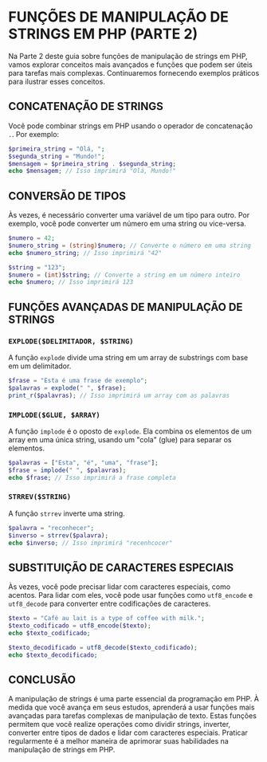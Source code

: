 # FUNÇÕES DE MANIPULAÇÃO DE STRINGS EM PHP (PARTE 2)

Na Parte 2 deste guia sobre funções de manipulação de strings em PHP, vamos explorar conceitos mais avançados e funções que podem ser úteis para tarefas mais complexas. Continuaremos fornecendo exemplos práticos para ilustrar esses conceitos.

## CONCATENAÇÃO DE STRINGS
Você pode combinar strings em PHP usando o operador de concatenação `.`. Por exemplo:

```php
$primeira_string = "Olá, ";
$segunda_string = "Mundo!";
$mensagem = $primeira_string . $segunda_string;
echo $mensagem; // Isso imprimirá "Olá, Mundo!"
```

## CONVERSÃO DE TIPOS
Às vezes, é necessário converter uma variável de um tipo para outro. Por exemplo, você pode converter um número em uma string ou vice-versa.

```php
$numero = 42;
$numero_string = (string)$numero; // Converte o número em uma string
echo $numero_string; // Isso imprimirá "42"

$string = "123";
$numero = (int)$string; // Converte a string em um número inteiro
echo $numero; // Isso imprimirá 123
```

## FUNÇÕES AVANÇADAS DE MANIPULAÇÃO DE STRINGS
### `EXPLODE($DELIMITADOR, $STRING)`
A função `explode` divide uma string em um array de substrings com base em um delimitador.

```php
$frase = "Esta é uma frase de exemplo";
$palavras = explode(" ", $frase);
print_r($palavras); // Isso imprimirá um array com as palavras
```

### `IMPLODE($GLUE, $ARRAY)`
A função `implode` é o oposto de `explode`. Ela combina os elementos de um array em uma única string, usando um "cola" (glue) para separar os elementos.

```php
$palavras = ["Esta", "é", "uma", "frase"];
$frase = implode(" ", $palavras);
echo $frase; // Isso imprimirá a frase completa
```

### `STRREV($STRING)`
A função `strrev` inverte uma string.

```php
$palavra = "reconhecer";
$inverso = strrev($palavra);
echo $inverso; // Isso imprimirá "recenhcocer"
```

## SUBSTITUIÇÃO DE CARACTERES ESPECIAIS
Às vezes, você pode precisar lidar com caracteres especiais, como acentos. Para lidar com eles, você pode usar funções como `utf8_encode` e `utf8_decode` para converter entre codificações de caracteres.

```php
$texto = "Café au lait is a type of coffee with milk.";
$texto_codificado = utf8_encode($texto);
echo $texto_codificado;

$texto_decodificado = utf8_decode($texto_codificado);
echo $texto_decodificado;
```

## CONCLUSÃO
A manipulação de strings é uma parte essencial da programação em PHP. À medida que você avança em seus estudos, aprenderá a usar funções mais avançadas para tarefas complexas de manipulação de texto. Estas funções permitem que você realize operações como dividir strings, inverter, converter entre tipos de dados e lidar com caracteres especiais. Praticar regularmente é a melhor maneira de aprimorar suas habilidades na manipulação de strings em PHP.